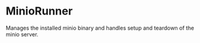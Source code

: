 # MinioRunner

Manages the installed minio binary and handles setup and teardown of the minio server.
